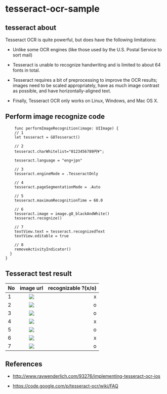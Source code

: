 # tesseract-ocr-sample

## tesseract about

Tesseract OCR is quite powerful, but does have the following limitations:

* Unlike some OCR engines (like those used by the U.S. Postal Service to sort mail)

* Tesseract is unable to recognize handwriting and is limited to about 64 fonts in total.
* Tesseract requires a bit of preprocessing to improve the OCR results; images need to be scaled appropriately, have as much image contrast as possible, and have horizontally-aligned text.
* Finally, Tesseract OCR only works on Linux, Windows, and Mac OS X.

## Perform image recognize code

```
    func performImageRecognition(image: UIImage) {
    // 1
    let tesseract = G8Tesseract()

    // 2
    tesseract.charWhitelist="0123456789円¥";
      
    tesseract.language = "eng+jpn"

    // 3
    tesseract.engineMode = .TesseractOnly

    // 4
    tesseract.pageSegmentationMode = .Auto
    
    // 5
    tesseract.maximumRecognitionTime = 60.0

    // 6
    tesseract.image = image.g8_blackAndWhite()
    tesseract.recognize()

    // 7
    textView.text = tesseract.recognizedText
    textView.editable = true
    
    // 8
    removeActivityIndicator()
  }
}
```

## Tesseract test result

| No   |      image url      |  recognizable ?(x/o) |
|------|:--------------------:|------:|
| 1 | ![](http://i.gyazo.com/8b2f17aef83aa8bedafa32391e852606.png) | x |
| 2 | ![](http://i.gyazo.com/e631a5c603293097240a0d37a91ab63a.png) |   o |
| 3 | ![](http://i.gyazo.com/28d7db954d174fb013d28598343e4411.png) |    o |
| 4 | ![](http://i.gyazo.com/5c1a3c1c080bc455325c8d11d3591d73.png) |    x |
| 5 | ![](http://i.gyazo.com/97f70ea04b70a72b2bb15c064df5f494.png) |    o |
| 6 | ![](http://i.gyazo.com/baae790e0f0ba339ac3685783065c7fe.png) |    x |
| 7 | ![](http://i.gyazo.com/ad68fab8e62aad70b5cb330f1be0821e.png) |    o |

## References

* http://www.raywenderlich.com/93276/implementing-tesseract-ocr-ios

* https://code.google.com/p/tesseract-ocr/wiki/FAQ
